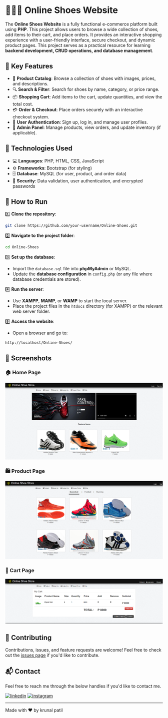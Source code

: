 # 🥿👟👠 Online Shoes Website  
The **Online Shoes Website** is a fully functional e-commerce platform built using **PHP**. This project allows users to browse a wide collection of shoes, add items to their cart, and place orders. It provides an interactive shopping experience with a user-friendly interface, secure checkout, and dynamic product pages. This project serves as a practical resource for learning **backend development, CRUD operations, and database management**.  

## 🌟 **Key Features**  
- 🛒 **Product Catalog**: Browse a collection of shoes with images, prices, and descriptions.  
- 🔍 **Search & Filter**: Search for shoes by name, category, or price range.  
- 📦 **Shopping Cart**: Add items to the cart, update quantities, and view the total cost.  
- 💳 **Order & Checkout**: Place orders securely with an interactive checkout system.  
- 👤 **User Authentication**: Sign up, log in, and manage user profiles.  
- 📜 **Admin Panel**: Manage products, view orders, and update inventory (if applicable).  

## 🌟 **Technologies Used**  
- 💻 **Languages**: PHP, HTML, CSS, JavaScript  
- ⚙️ **Frameworks**: Bootstrap (for styling)  
- 🗄️ **Database**: MySQL (for user, product, and order data)  
- 🔐 **Security**: Data validation, user authentication, and encrypted passwords  

## 🚀 **How to Run**  

1️⃣ **Clone the repository**:  
```bash
git clone https://github.com/your-username/Online-Shoes.git
```  

2️⃣ **Navigate to the project folder**:  
```bash
cd Online-Shoes
```  

3️⃣ **Set up the database**:  
- Import the `database.sql` file into **phpMyAdmin** or MySQL.  
- Update the **database configuration** in `config.php` (or any file where database credentials are stored).  

4️⃣ **Run the server**:  
- Use **XAMPP**, **MAMP**, or **WAMP** to start the local server.  
- Place the project files in the `htdocs` directory (for XAMPP) or the relevant web server folder.  

5️⃣ **Access the website**:  
- Open a browser and go to:  
```
http://localhost/Online-Shoes/
```

## 📸 **Screenshots**  

### 🏠 Home Page  
![Home Page](./img/home.png)  

### 🛍️ Product Page  
![Product Page](./img/product.png)  

### 🛒 Cart Page  
![Cart Page](./img/cart.png)  
  

## 🤝 **Contributing**  
Contributions, issues, and feature requests are welcome! Feel free to check out the [issues page](#) if you'd like to contribute.    

<h2>📬 Contact</h2>

Feel free to reach me through the below handles if you'd like to contact me.

[![linkedin](https://img.shields.io/badge/LinkedIn-0077B5?style=for-the-badge&logo=linkedin&logoColor=white)](https://www.linkedin.com/in/Krunal-patil-074432281)
[![instagram](https://img.shields.io/badge/Instagram-E4405F?style=for-the-badge&logo=instagram&logoColor=white)](https://www.instagram.com/kunal._.patil18) 


---
Made with ❤️ by krunal patil 

